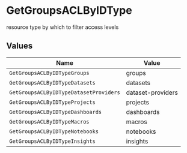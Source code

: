 # GetGroupsACLByIDType

resource type by which to filter access levels


## Values

| Name                                   | Value                                  |
| -------------------------------------- | -------------------------------------- |
| `GetGroupsACLByIDTypeGroups`           | groups                                 |
| `GetGroupsACLByIDTypeDatasets`         | datasets                               |
| `GetGroupsACLByIDTypeDatasetProviders` | dataset-providers                      |
| `GetGroupsACLByIDTypeProjects`         | projects                               |
| `GetGroupsACLByIDTypeDashboards`       | dashboards                             |
| `GetGroupsACLByIDTypeMacros`           | macros                                 |
| `GetGroupsACLByIDTypeNotebooks`        | notebooks                              |
| `GetGroupsACLByIDTypeInsights`         | insights                               |